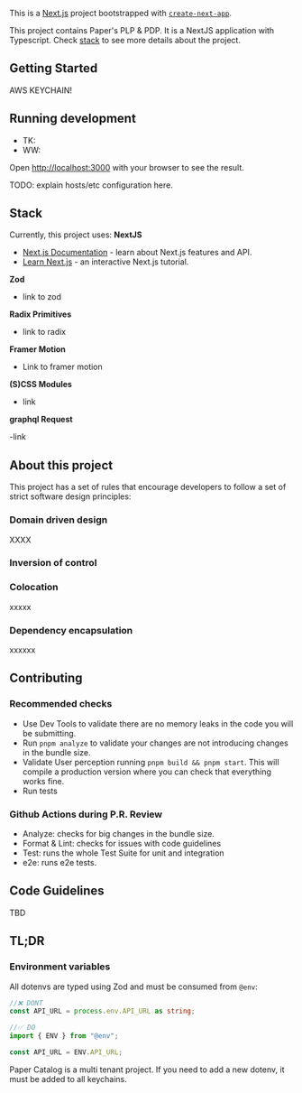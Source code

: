 This is a [Next.js](https://nextjs.org/) project bootstrapped with [`create-next-app`](https://github.com/vercel/next.js/tree/canary/packages/create-next-app).

This project contains Paper's PLP & PDP. It is a NextJS application with Typescript. Check [stack](#) to see more details about the project.

## Getting Started

AWS KEYCHAIN!

## Running development

- TK:
- WW:

Open [http://localhost:3000](http://localhost:3000) with your browser to see the result.

TODO: explain hosts/etc configuration here.

## Stack

Currently, this project uses:
**NextJS**

- [Next.js Documentation](https://nextjs.org/docs) - learn about Next.js features and API.
- [Learn Next.js](https://nextjs.org/learn) - an interactive Next.js tutorial.

**Zod**

- link to zod

**Radix Primitives**

- link to radix

**Framer Motion**

- Link to framer motion

**(S)CSS Modules**

- link

**graphql Request**

-link

## About this project

This project has a set of rules that encourage developers to follow a set of strict software design principles:

### Domain driven design

XXXX

### Inversion of control

### Colocation

xxxxx

### Dependency encapsulation

xxxxxx

## Contributing

### Recommended checks

- Use Dev Tools to validate there are no memory leaks in the code you will be submitting.
- Run `pnpm analyze` to validate your changes are not introducing changes in the bundle size.
- Validate User perception running `pnpm build && pnpm start`. This will compile a production version where you can check that everything works fine.
- Run tests

### Github Actions during P.R. Review

- Analyze: checks for big changes in the bundle size.
- Format & Lint: checks for issues with code guidelines
- Test: runs the whole Test Suite for unit and integration
- e2e: runs e2e tests.

## Code Guidelines

TBD

## TL;DR

### Environment variables

All dotenvs are typed using Zod and must be consumed from `@env`:

```typescript
//❌ DONT
const API_URL = process.env.API_URL as string;

//✅ DO
import { ENV } from "@env";

const API_URL = ENV.API_URL;
```

Paper Catalog is a multi tenant project. If you need to add a new dotenv, it must be added to all keychains.

###
